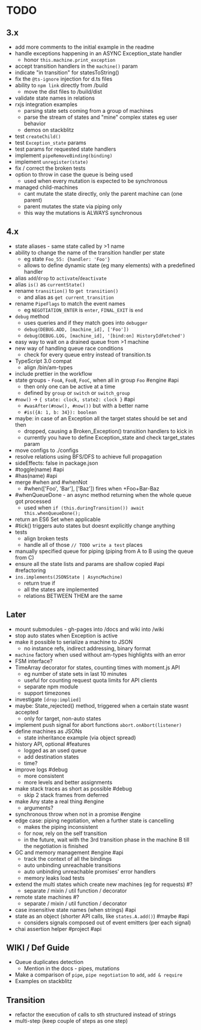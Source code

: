 # TODO

## 3.x
- add more comments to the initial example in the readme
- handle exceptions happening in an ASYNC Exception_state handler
  - honor `this.machine.print_exception`
- accept transition handlers in the `machine()` param
- indicate "in transition" for statesToString()
- fix the `@ts-ignore` injection for d.ts files
- ability to `npm link` directly from /build
  - move the dist files to /build/dist
- validate state names in relations
- rxjs integration examples
  - parsing state sets coming from a group of machines
  - parse the stream of states and "mine" complex states eg user behavior
  - demos on stackblitz
- test `createChild()`
- test `Exception_state` params
- test params for requested state handlers
- implement `pipeRemoveBinding(binding)`
- implement `unregister(state)`
- fix / correct the broken tests
- option to throw in case the queue is being used
  - used when every mutation is expected to be synchronous
- managed child-machines
  - cant mutate the state directly, only the parent machine can (one parent)
  - parent mutates the state via piping only
  - this way the mutations is ALWAYS synchronous

## 4.x
- state aliases - same state called by >1 name
- ability to change the name of the transition handler per state
  - eg state `Foo_55: {handler: 'Foo'}`
  - allows to define dynamic state (eg many elements) with a predefined handler
- alias `add`/`drop` to `activate`/`deactivate`
- alias `is()` as `currentState()`
- rename `transition()` to `get transition()`
  - and alias as `get current_transition`
- rename `PipeFlags` to match the event names
  - eg `NEGOTIATION_ENTER` is `enter`, `FINAL_EXIT` is `end` 
- `debug` method
  - uses queries and if they match goes into `debugger`
  - `debug(DEBUG.ADD, [machine_id], ['Foo'])`
  - `debug(DEBUG.LOG, [machine_id], '[bind:on] HistoryIdFetched')`
- easy way to wait on a drained queue from >1 machine
- new way of handling queue race conditions
  - check for every queue entry instead of transition.ts
- TypeScript 3.0 compat
  - align /bin/am-types
- include prettier in the workflow
- state groups - `FooA`, `FooB`, `FooC`, when all in group `Foo` #engine #api
  - then only one can be active at a time
  - defined by `group` or `switch` or `switch_group`
- `#now()` -> `{ state: clock, state2: clock }` #api
  - `#wasAfter(#now(), #now())` but with a better name
  - `#is({A: 1, b: 34}): boolean`
- maybe: in case of an Exception all the target states should be set and then
  - dropped, causing a Broken_Exception() transition handlers to kick in
  - currently you have to define Exception_state and check target_states param
- move configs to ./configs
- resolve relations using BFS/DFS to achieve full propagation
- sideEffects: false in package.json
- #toggle(name) #api
- #has(name) #api
- merge #when and #whenNot
  - #when(['Foo', 'Bar'], ['Baz']) fires when +Foo+Bar-Baz
- #whenQueueDone - an async method returning when the whole queue got processed
  - used when `if (this.duringTransition()) await this.whenQueueDone();`
- return an ES6 Set when applicable
- #tick() triggers auto states but doesnt explicitly change anything
- tests
  - align broken tests
  - handle all of those `// TODO write a test` places
- manually specified queue for piping (piping from A to B using the queue from C)
- ensure all the state lists and params are shallow copied #api #refactoring
- `ins.implements(JSONState | AsyncMachine)`
  - return true if
  - all the states are implemented
  - relations BETWEEN THEM are the same

## Later

- mount submodules - gh-pages into /docs and wiki into /wiki
- stop auto states when Exception is active
- make it possible to serialize a machine to JSON
  - no instance refs, indirect addressing, binary format
- `machine` factory when used without am-types highlights with an error
- FSM interface?
- TimeArray decorator for states, counting times with moment.js API
  - eg number of state sets in last 10 minutes
  - useful for counting request quota limits for API clients
  - separate npm module
  - support timezones
- investigate `[drop:implied]`
- maybe: State_rejected() method, triggered when a certain state wasnt accepted
  - only for target, non-auto states
- implement push signal for abort functions `abort.onAbort(listener)`
- define machines as JSONs
  - state inheritance example (via object spread)
- history API, optional #features
  - logged as an used queue
  - add destination states
  - time?
- improve logs #debug
  - more consistent
  - more levels and better assignments
- make stack traces as short as possible #debug
    - skip 2 stack frames from deferred
- make Any state a real thing #engine
  - arguments?
- synchronous throw when not in a promise #engine
- edge case: piping negotiation, when a further state is cancelling
  - makes the piping inconsistent
  - for now, rely on the self transition
  - in the future, wait with the 3rd transition phase in the machine B
    till the negotiation is finished
- GC and memory management #engine #api
  - track the context of all the bindings
  - auto unbinding unreachable transitions
  - auto unbinding unreachable promises' error handlers
  - memory leaks load tests
- extend the multi states which create new machines (eg for requests) #?
  - separate / mixin / util function / decorator
- remote state machines #?
  - separate / mixin / util function / decorator
- case insensitive state names (when strings) #api
- state as an object (shorter API calls, like `states.A.add()`) #maybe #api
  - considers signals composed out of event emitters (per each signal)
- chai assertion helper #project #api

## WIKI / Def Guide

* Queue duplicates detection
  * Mention in the docs - pipes, mutations
* Make a comparison of `pipe`, `pipe negotiation` to `add`, `add & require`
* Examples on stackblitz

## Transition

* refactor the execution of calls to sth structured instead of strings
* multi-step (keep couple of steps as one step)
